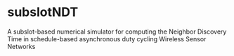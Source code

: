 # subslotNDT
A subslot-based numerical simulator for computing the Neighbor Discovery Time in schedule-based asynchronous duty cycling Wireless Sensor Networks
